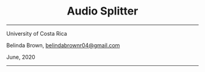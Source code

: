 <h1 align="center"> Audio Splitter</h1>

----------

University of Costa Rica

Belinda Brown, belindabrownr04@gmail.com

June, 2020

----------
